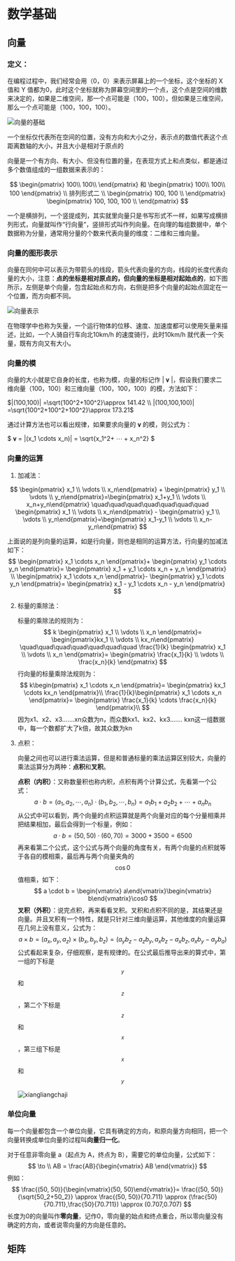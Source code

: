 

# 数学基础

## 向量

### 定义：

在编程过程中，我们经常会用（0，0）来表示屏幕上的一个坐标，这个坐标的 X 值和 Y 值都为0，此时这个坐标就称为屏幕空间里的一个点，这个点是空间的维数来决定的，如果是二维空间，那一个点可能是（100，100），但如果是三维空间，那么一个点可能是（100，100，100）。

![向量的基础](https://blog-1257063273.cos.ap-chengdu.myqcloud.com/2020/%E5%90%91%E9%87%8F%E7%9A%84%E5%9F%BA%E7%A1%80.png)

一个坐标仅代表所在空间的位置，没有方向和大小之分，表示点的数值代表这个点距离数轴的大小，并且大小是相对于原点的

向量是一个有方向、有大小、但没有位置的量，在表现方式上和点类似，都是通过多个数值组成的一组数据来表示的：

$$
\begin{pmatrix}
100\\
100\\
\end{pmatrix}
和
\begin{pmatrix}
100\\
100\\
100
\end{pmatrix} \\
排列形式二 \\
\begin{pmatrix}
100, 100 \\
\end{pmatrix}
\begin{pmatrix}
100, 100, 100 \\
\end{pmatrix}
$$

一个是横排列，一个竖提成列，其实就里向量只是书写形式不一样，如果写成横排列形式，向量就叫作“行向量”，竖排形式叫作列向量。在向理的每组数据中，单个数据称为分量，通常用分量的个数来代表向量的维度：二维和三维向量。

### 向量的图形表示

向量在同何中可以表示为带箭头的线段，箭头代表向量的方向，线段的长度代表向量的大小，注意：**点的坐标是相对原点的，但向量的坐标是相对起始点的**，如下图所示，左侧是单个向量，包含起始点和方向，右侧是把多个向量的起始点固定在一个位置，而方向都不同。

![向量表示](https://blog-1257063273.cos.ap-chengdu.myqcloud.com/2020/%E5%90%91%E9%87%8F%E8%A1%A8%E7%A4%BA.png)

在物理学中也称为矢量，一个运行物体的位移、速度、加速度都可以使用矢量来描述，比如，一个人骑自行车向北10km/h 的速度骑行，此时10km/h 就代表一个矢量，既有方向又有大小。

### 向量的模

向量的大小就是它自身的长度，也称为模，向量的标记作 | 𝛎 |，假设我们要求二维向量（100，100）和三维向量（100，100，100）的模，方法如下：

$|(100,100)| =\sqrt{100^2+100^2}\approx 141.42 \\ |(100,100,100)| =\sqrt{100^2+100^2+100^2}\approx 173.21$

通过计算方法也可以看出规律，如果要求向量的 𝛎 的模，则公式为：

$ 𝛎 = |(x_1 \cdots x_n)| = \sqrt{x_1^2+ ⋯ + x_n^2} $

### 向量的运算

1. 加减法：

$$
\begin{pmatrix} x_1 \\ \vdots \\ x_n\end{pmatrix} + \begin{pmatrix} y_1 \\ \vdots \\ y_n\end{pmatrix}=\begin{pmatrix} x_1+y_1 \\ \vdots \\ x_n+y_n\end{pmatrix} \quad\quad\quad\quad\quad\quad\quad
\begin{pmatrix} x_1 \\ \vdots \\ x_n\end{pmatrix} - \begin{pmatrix} y_1 \\ \vdots \\ y_n\end{pmatrix}=\begin{pmatrix} x_1-y_1 \\ \vdots \\ x_n-y_n\end{pmatrix}
$$



上面说的是列向量的运算，如是行向量，则也是相同的运算方法，行向量的加减法如下：
$$
\begin{pmatrix} x_1 \cdots x_n \end{pmatrix}+
\begin{pmatrix} y_1 \cdots y_n \end{pmatrix}=
\begin{pmatrix} x_1 + y_1 \cdots x_n + y_n \end{pmatrix} \\
\begin{pmatrix} x_1 \cdots x_n \end{pmatrix}-
\begin{pmatrix} y_1 \cdots y_n \end{pmatrix}=
\begin{pmatrix} x_1 - y_1 \cdots x_n - y_n \end{pmatrix}
$$

2. 标量的乘除法：

   标量的乘除法的规则为：
   $$
   k \begin{pmatrix} x_1 \\ \vdots \\ x_n \end{pmatrix}=
   \begin{pmatrix}kx_1 \\ \vdots \\ kx_n\end{pmatrix}
   \quad\quad\quad\quad\quad\quad\quad
   \frac{1}{k} 
   \begin{pmatrix} x_1 \\ \vdots \\ x_n \end{pmatrix}=
   \begin{pmatrix} \frac{x_1}{k} \\ \vdots \\ \frac{x_n}{k} \end{pmatrix}
   $$
   行向量的标量乘除法规则为：
   $$
   k\begin{pmatrix} x_1 \cdots x_n \end{pmatrix}=
   \begin{pmatrix} kx_1 \cdots kx_n \end{pmatrix}\\
   \frac{1}{k}\begin{pmatrix} x_1 \cdots x_n \end{pmatrix}=
   \begin{pmatrix} \frac{x_1}{k} \cdots \frac{x_n}{k} \end{pmatrix}\\
   $$
   因为x1、x2、x3…….xn众数为n，而众数kx1、kx2、kx3……. kxn这一组数据中，每一个数都扩大了k倍，故其众数为kn

3. 点积：

   向量之间也可以进行乘法运算，但是和普通标量的乘法运算区别较大，向量的乘法运算分为两种：**点积**和**叉积**。

   **点积（内积）**：又称数量积也称内积，点积有两个计算公式，先看第一个公式：
   $$
   a \cdot b = (a_1, a_2,\cdots, a_n)\cdot(b_1, b_2, \cdots, b_n) = a_1b_1+a_2b_2+\cdots+a_nb_n
   $$
   从公式中可以看到，两个向量的点积运算就是两个向量对应的每个分量相乘并把结果相加，最后会得到一个标量，例如：
   $$
   a \cdot b = (50, 50)\cdot(60, 70) = 3000+3500=6500
   $$
   再来看第二个公式，这个公式与两个向量的角度有关，有两个向量的点积就等于各自的模相乘，最后再与两个向量夹角的$$ \cos0$$值相乘，如下：
   $$
   a \cdot b = \begin{vmatrix} a\end{vmatrix}\begin{vmatrix} b\end{vmatrix}\cos0
   $$
   **叉积（外积）**：说完点积，再来看看叉积。叉积和点积不同的是，其结果还是向量。并且叉积有一个特性，就是只针对三维向量运算，其他维度的向量运算在几何上没有意义，公式为：
   $$
   a \times b = (a_x, a_y, a_z)\times(b_x, b_y, b_z) = (a_yb_z - a_zb_y, a_xb_z - a_xb_z,a_xb_y-a_yb_a)
   $$
   公式看起来复杂，仔细观察，是有规律的。在公式最后推导出来的算式中，第一组的下标是$$_y$$和$$_z$$，第二个下标是$$_z$$和$$_x$$，第三组下标是$$_x$$和$$_y$$

   ![xiangliangchaji](https://blog-1257063273.cos.ap-chengdu.myqcloud.com/2020/xiangliangchaji.png)

### 单位向量

每一个向量都包含一个单位向量，它具有确定的方向，和原向量方向相同，把一个向量转换成单位向量的过程叫**向量归一化**。

对于任意非零向量 a（起点为 A，终点为 B），需要它的单位向量，公式如下：
$$
\to \\
AB =  \frac{AB}{\begin{vmatrix} AB \end{vmatrix}}
$$
例如：
$$
\frac{(50, 50)}{\begin{vmatrix}(50, 50)\end{vmatrix}}=
\frac{(50, 50)}{\sqrt{50_2+50_2}} \approx
\frac{(50, 50)}{70.711} \approx
(\frac{50}{70.711},\frac{50}{70.711}) \approx
(0.707,0.707)
$$
长度为0的向量叫作**零向量**，记作0，零向量的始点和终点重合，所以零向量没有确定的方向，或者说零向量的方向是任意的。

## 矩阵



